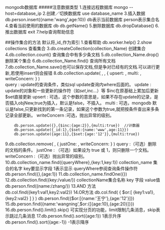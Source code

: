mongodb数据库
#####注意数据类型
1.连接远程数据库 mongo --host=database_ip
2.创建／切换数据库  use database_name
3.插入数据    db.person.insert({name:'wang',age:10})  db表示当前数据库 person表示集合名
4.查看当前使用的数据库  db  db.getName()
5.删除数据库 db.dropDatabase()
6.推出数据库 exit
7.help查询帮助信息


##操作集合的方法  默认将_id_作为索引
1.查看帮助  db.worker.help()
2.show collections  查看集合
3.db.createCollection(collection_Name) 创建集合
4.db.collection.count()  查询集合中有多少条文档
5.db.collection_Name.drop()  删除某个集合
6.db.collection_Name.find()  查询所有文档
7.db.collection_Name.save()也可以保存文档,但是争对已经有的文档.可以进行更新,若使用insert则会报错
8.db.collection.update(
	   <query>,
	   <update>,
	   {
	     upsert: <boolean>,
	     multi: <boolean>,
	     writeConcern: <document>
	   }
	)	
		query : update的查询条件，类似sql update查询内where后面的。
		update : update的对象和一些更新的操作符（如$set,$inc...）等 $inc在原基础上累加后更新   $set直接更新
		upsert  : 可选，这个参数的意思是，如果不存在update的记录，是否插入objNew,true为插入，默认是false，不插入。
		multi  : 可选，mongodb 默认是false,只更新找到的第一条记录，如果这个参数为true,就把按条件查出来多条记录全部更新。
		writeConcern  :可选，抛出异常的级别。
		
		db.person.update({},{$inc:{age:2}},{multi:true})  //计数器
		db.person.update({_id:1},{$set:{name:'www',age:11}})
		db.person.update({age:11},{$set:{age:'12'}},{multi:true})
9.db.collection.remove(
		   <query>,
		   {
		     justOne: <boolean>,
		     writeConcern: <document>
		   }
		)
		query :（可选）删除的文档的条件。
		justOne : （可选）如果设为 true 或 1，则只删除一个文档。
		writeConcern  :（可选）抛出异常的级别。
10.db.collection_name.find({queryWhere},{key:1,key:1}) collection_name 集合的名字 	key要显示字段  1表示显示  queryWhere参阅查询条件操作符
	db.person.find({},{age:1})
11.db.collection_name.findOne({})
12.db.collection.find({key:/value/})   collectionName集合名称 key 字段  value值
	db.person.find({name:/zhang/})
13.AND 方法
	db.col.find({key1:val1,key2:val2})
14.OR方法
	db.col.find(
	{
	$or:[
	{key1:va1},{key2:val2}
	]
}
	)
	 db.person.find({$or:[{name:'王宁'},{age:'12'}]})
15.db.person.find({name:'wangning',$or:{[{age:10},{age:20}]}})
16.db.person.find().limit().skip()  	可实现分页的功能，limit限制几条消息，skip表示跳过几条消息
17.db.person.find().sort({age:1})  1表示升序
   db.person.find().sort({age:-1}) -1表示降序